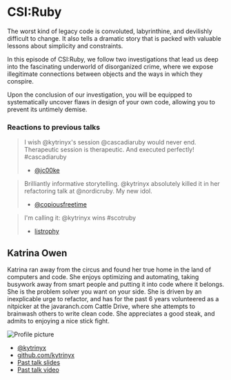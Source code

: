 # CSI:Ruby

The worst kind of legacy code is convoluted, labyrinthine, and devilishly difficult to change. It also tells a dramatic story that is packed with valuable lessons about simplicity and constraints.

In this episode of CSI:Ruby, we follow two investigations that lead us deep into the fascinating underworld of disorganized crime, where we expose illegitimate connections between objects and the ways in which they conspire.

Upon the conclusion of our investigation, you will be equipped to systematically uncover flaws in design of your own code, allowing you to prevent its untimely demise.

### Reactions to previous talks

> I wish @kytrinyx's session @cascadiaruby would never end. Therapeutic session is therapeutic. And executed perfectly! #cascadiaruby
> - [@jc00ke](https://twitter.com/jc00ke/status/231499042662789122)


> Brilliantly informative storytelling. @kytrinyx absolutely killed it in her refactoring talk at @nordicruby. My new idol.
> - [@copiousfreetime](https://twitter.com/copiousfreetime/status/213604216529362944)


> I'm calling it: @kytrinyx wins #scotruby
> - [listrophy](https://twitter.com/listrophy/status/219067597046546434)

## Katrina Owen

Katrina ran away from the circus and found her true home in the land of computers and code. She enjoys optimizing and automating, taking busywork away from smart people and putting it into code where it belongs. She is the problem solver you want on your side. She is driven by an inexplicable urge to refactor, and has for the past 6 years volunteered as a nitpicker at the javaranch.com Cattle Drive, where she attempts to brainwash others to write clean code. She appreciates a good steak, and admits to enjoying a nice stick fight.

![Profile picture](https://raw.github.com/kytrinyx/rubyconfau-2013-cfp/master/katrina_owen-csi_ruby/profile_picture.jpg)

- [@kytrinyx](https://twitter.com/kytrinyx)
- [github.com/kytrinyx](https://github.com/kytrinyx)
- [Past talk slides](http://www.slideshare.net/kytrinyx/therapeutic-refactoring)
- [Past talk video](http://confreaks.com/videos/1071-cascadiaruby2012-therapeutic-refactoring)
